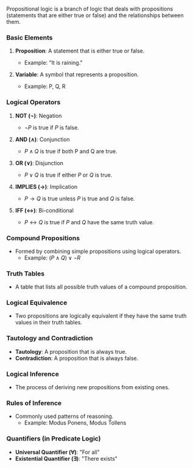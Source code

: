 Propositional logic is a branch of logic that deals with propositions (statements that are either true or false) and the relationships between them.

### Basic Elements

1. **Proposition**: A statement that is either true or false. 
   - Example: "It is raining."
  
2. **Variable**: A symbol that represents a proposition.
   - Example: P, Q, R 

### Logical Operators

1. **NOT ($\lnot$)**: Negation
   - $\lnot P$ is true if $P$ is false.
  
2. **AND ($\land$)**: Conjunction
   - $P \land Q$ is true if both P and Q are true.
  
3. **OR ($\lor$)**: Disjunction
   - $P \lor Q$ is true if either $P$ or $Q$ is true.
  
4. **IMPLIES ($\rightarrow$)**: Implication
   - $P \rightarrow Q$ is true unless $P$ is true and $Q$ is false.
  
5. **IFF ($\leftrightarrow$)**: Bi-conditional
   - $P \leftrightarrow Q$ is true if $P$ and $Q$ have the same truth value.

### Compound Propositions

- Formed by combining simple propositions using logical operators.
  - Example:  $(P \land Q) \lor \lnot R$

### Truth Tables

- A table that lists all possible truth values of a compound proposition.
  
### Logical Equivalence

- Two propositions are logically equivalent if they have the same truth values in their truth tables.

### Tautology and Contradiction

- **Tautology**: A proposition that is always true.
- **Contradiction**: A proposition that is always false.

### Logical Inference

- The process of deriving new propositions from existing ones.
  
### Rules of Inference

- Commonly used patterns of reasoning.
  - Example: Modus Ponens, Modus Tollens

### Quantifiers (in Predicate Logic)

- **Universal Quantifier ($\forall$)**: "For all"
- **Existential Quantifier ($\exists$)**: "There exists"
